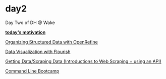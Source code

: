 # day2
Day Two of DH @ Wake

**[today's motivation](https://twitter.com/overtime/status/1127669730209411072)**

[Organizing Structured Data with OpenRefine](https://github.com/dhatwake2019/day2/tree/master/organizingdata)

[Data Visualization with Flourish](https://github.com/dhatwake2019/day2/tree/master/dataviz)

[Getting Data/Scraping Data (Introductions to Web Scraping + using an API)](https://github.com/dhatwake2019/day2/tree/master/gettingdata)

[Command Line Bootcamp](https://github.com/dhatwake2019/day2/tree/master/commandlinebootcamp)
